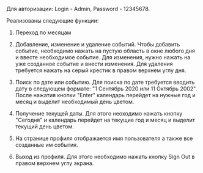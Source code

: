 Для авторизации: Login - Admin, Password - 12345678.

Реализованы следующие функции:

1) Переход по месяцам

2) Добавление, изменение и удаление событий. Чтобы добавить событие, необходимо нажать на пустую область в окне любого дня и ввесте необходимое событие. Для изменения, нужно нажать на уже созданное событие и внести изменения. Для удаления требуется нажать на серый крестик в правом верхнем углу дня.

3) Поиск по дате или событию. Для поиска по дате требуется вводить дату в следующем формате: "1 Сентябрь 2020 или 11 Октябрь 2002". После нажатия кнопки "Enter" календарь перейдет на нужные год и месяц и выделит необходимый день цветом.

4) Получение текущей даты. Для этого неоходимо нажать кнопку "Сегодня" и календарь перейдет на текущие год и месяц и выделит текущий день цветом.

5) На странице профиля отображается имя пользователя а также все созданные им события.

6) Выход из профиля. Для этого необходимо нажать кнопку Sign Out в правом верхнем углу экрана.
